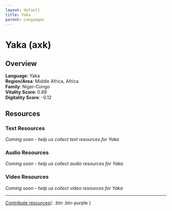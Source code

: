 ```yaml
---
layout: default
title: Yaka
parent: Languages
---
```


# Yaka (axk)

## Overview

**Language**: Yaka  
**Region/Area**: Middle Africa, Africa  
**Family**: Niger-Congo  
**Vitality Score**: 0.69  
**Digitality Score**: -0.12  

## Resources

### Text Resources
*Coming soon - help us collect text resources for Yaka*

### Audio Resources
*Coming soon - help us collect audio resources for Yaka*

### Video Resources
*Coming soon - help us collect video resources for Yaka*

---

[Contribute resources](https://fairtrain.github.io/){: .btn .btn-purple }
